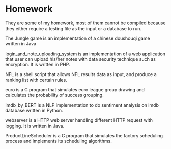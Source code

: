 # Homework

They are some of my homework, most of them cannot be compiled because they either require a testing file as the input or a database to run.

The Jungle game is an implementation of a chinese doushouqi game written in Java

login_and_note_uploading_system is an implementation of a web application that user can upload his/her notes with data security technique such as encryption. It is written in PHP.

NFL is a shell script that allows NFL results data as input, and produce a ranking list with certain rules.

euro is a C program that simulates euro league group drawing and calculates the probability of success grouping.

imdb_by_BERT is a NLP implementation to do sentiment analysis on imdb database written in Python.

webserver is a HTTP web server handling different HTTP request with logging. It is written in Java.

ProductLineScheduler is a C program that simulates the factory scheduling process and implements its scheduling algorithms.
